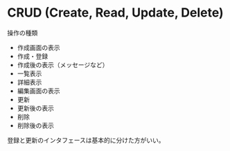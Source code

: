 # CRUD (Create, Read, Update, Delete)

操作の種類

- 作成画面の表示
- 作成・登録
- 作成後の表示（メッセージなど）
- 一覧表示
- 詳細表示
- 編集画面の表示
- 更新
- 更新後の表示
- 削除
- 削除後の表示

登録と更新のインタフェースは基本的に分けた方がいい。
